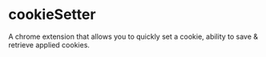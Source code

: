 # cookieSetter
A chrome extension that allows you to quickly set a cookie, ability to save & retrieve applied cookies.
